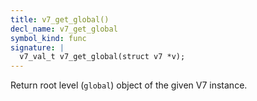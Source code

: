 ```yaml
---
title: v7_get_global()
decl_name: v7_get_global
symbol_kind: func
signature: |
  v7_val_t v7_get_global(struct v7 *v);
---
```


Return root level (`global`) object of the given V7 instance. 


